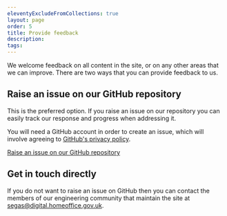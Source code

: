 ```yaml
---
eleventyExcludeFromCollections: true
layout: page
order: 5
title: Provide feedback
description:
tags:
---
```


We welcome feedback on all content in the site, or on any other areas that we can improve. There are two ways that you can provide feedback to us.

## Raise an issue on our GitHub repository

This is the preferred option. If you raise an issue on our repository you can easily track our response and progress when addressing it.

You will need a GitHub account in order to create an issue, which will involve agreeing to [GitHub's privacy policy](https://docs.github.com/en/site-policy/privacy-policies/github-privacy-statement).

[Raise an issue on our GitHub repository](https://github.com/HO-CTO/engineering-guidance-and-standards/issues/new/choose)

## Get in touch directly

If you do not want to raise an issue on GitHub then you can contact the members of our engineering community that maintain the site at [segas@digital.homeoffice.gov.uk](mailto:segas@digital.homeoffice.gov.uk).